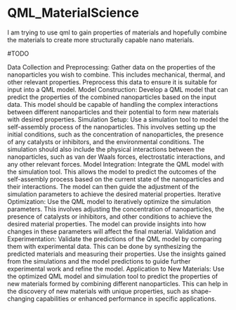 # QML_MaterialScience
I am trying to use qml to gain properties of materials and hopefully combine the materials to create more structurally capable nano materials.


#TODO

Data Collection and Preprocessing: Gather data on the properties of the nanoparticles you wish to combine. This includes mechanical, thermal, and other relevant properties. Preprocess this data to ensure it is suitable for input into a QML model.
Model Construction: Develop a QML model that can predict the properties of the combined nanoparticles based on the input data. This model should be capable of handling the complex interactions between different nanoparticles and their potential to form new materials with desired properties.
Simulation Setup: Use a simulation tool to model the self-assembly process of the nanoparticles. This involves setting up the initial conditions, such as the concentration of nanoparticles, the presence of any catalysts or inhibitors, and the environmental conditions. The simulation should also include the physical interactions between the nanoparticles, such as van der Waals forces, electrostatic interactions, and any other relevant forces.
Model Integration: Integrate the QML model with the simulation tool. This allows the model to predict the outcomes of the self-assembly process based on the current state of the nanoparticles and their interactions. The model can then guide the adjustment of the simulation parameters to achieve the desired material properties.
Iterative Optimization: Use the QML model to iteratively optimize the simulation parameters. This involves adjusting the concentration of nanoparticles, the presence of catalysts or inhibitors, and other conditions to achieve the desired material properties. The model can provide insights into how changes in these parameters will affect the final material.
Validation and Experimentation: Validate the predictions of the QML model by comparing them with experimental data. This can be done by synthesizing the predicted materials and measuring their properties. Use the insights gained from the simulations and the model predictions to guide further experimental work and refine the model.
Application to New Materials: Use the optimized QML model and simulation tool to predict the properties of new materials formed by combining different nanoparticles. This can help in the discovery of new materials with unique properties, such as shape-changing capabilities or enhanced performance in specific applications.